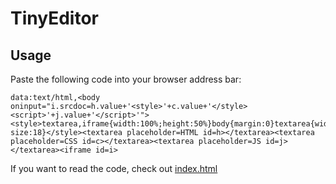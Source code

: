 # TinyEditor

## Usage

Paste the following code into your browser address bar:

    data:text/html,<body oninput="i.srcdoc=h.value+'<style>'+c.value+'</style><script>'+j.value+'</script>'"><style>textarea,iframe{width:100%;height:50%}body{margin:0}textarea{width:33.33%;font-size:18}</style><textarea placeholder=HTML id=h></textarea><textarea placeholder=CSS id=c></textarea><textarea placeholder=JS id=j></textarea><iframe id=i>

If you want to read the code, check out [index.html](https://github.com/umpox/TinyEditor/blob/master/index.html)
